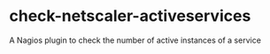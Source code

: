 # check-netscaler-activeservices
A Nagios plugin to check the number of active instances of a service
